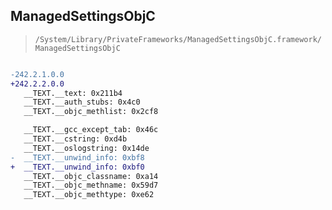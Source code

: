 ## ManagedSettingsObjC

> `/System/Library/PrivateFrameworks/ManagedSettingsObjC.framework/ManagedSettingsObjC`

```diff

-242.2.1.0.0
+242.2.2.0.0
   __TEXT.__text: 0x211b4
   __TEXT.__auth_stubs: 0x4c0
   __TEXT.__objc_methlist: 0x2cf8

   __TEXT.__gcc_except_tab: 0x46c
   __TEXT.__cstring: 0xd4b
   __TEXT.__oslogstring: 0x14de
-  __TEXT.__unwind_info: 0xbf8
+  __TEXT.__unwind_info: 0xbf0
   __TEXT.__objc_classname: 0xa14
   __TEXT.__objc_methname: 0x59d7
   __TEXT.__objc_methtype: 0xe62

```
